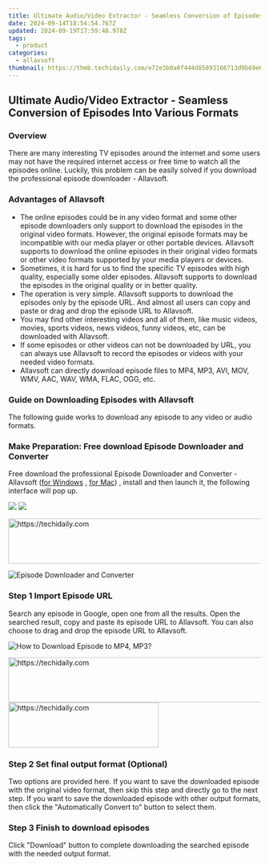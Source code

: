 ```yaml
---
title: Ultimate Audio/Video Extractor - Seamless Conversion of Episodes Into Various Formats
date: 2024-09-14T18:54:54.767Z
updated: 2024-09-19T17:59:48.978Z
tags:
  - product
categories:
  - allavsoft
thumbnail: https://thmb.techidaily.com/e72e3b0a0f444d85893166713d9b69e6e7d31b3a9fab3ca00a257d1b8cf9aa38.jpg
---
```


## Ultimate Audio/Video Extractor - Seamless Conversion of Episodes Into Various Formats

### Overview

There are many interesting TV episodes around the internet and some users may not have the required internet access or free time to watch all the episodes online. Luckily, this problem can be easily solved if you download the professional episode downloader - Allavsoft.

### Advantages of Allavsoft

* The online episodes could be in any video format and some other episode downloaders only support to download the episodes in the original video formats. However, the original episode formats may be incompatible with our media player or other portable devices. Allavsoft supports to download the online episodes in their original video formats or other video formats supported by your media players or devices.
* Sometimes, it is hard for us to find the specific TV episodes with high quality, especially some older episodes. Allavsoft supports to download the episodes in the original quality or in better quality.
* The operation is very simple. Allavsoft supports to download the episodes only by the episode URL. And almost all users can copy and paste or drag and drop the episode URL to Allavsoft.
* You may find other interesting videos and all of them, like music videos, movies, sports videos, news videos, funny videos, etc, can be downloaded with Allavsoft.
* If some episodes or other videos can not be downloaded by URL, you can always use Allavsoft to record the episodes or videos with your needed video formats.
* Allavsoft can directly download episode files to MP4, MP3, AVI, MOV, WMV, AAC, WAV, WMA, FLAC, OGG, etc.

### Guide on Downloading Episodes with Allavsoft

The following guide works to download any episode to any video or audio formats.

### Make Preparation: Free download Episode Downloader and Converter

Free download the professional Episode Downloader and Converter - Allavsoft ([for Windows](https://tools.techidaily.com/allavsoft/products/) , [for Mac](https://tools.techidaily.com/allavsoft/products/)) , install and then launch it, the following interface will pop up.

[![](https://www.allavsoft.com/how-to/../images/how-to/free-download-win.jpg)](https://tools.techidaily.com/allavsoft/products/) [![](https://www.allavsoft.com/how-to/../images/how-to/free-download-mac.jpg)](https://tools.techidaily.com/allavsoft/products/)

<!-- affiliate ads begin -->
<a href="https://imp.i357552.net/c/5597632/947750/11832" target="_top" id="947750">
  <img src="//a.impactradius-go.com/display-ad/11832-947750" border="0" alt="https://techidaily.com" width="728" height="90"/>
</a>
<img height="0" width="0" src="https://imp.i357552.net/i/5597632/947750/11832" style="position:absolute;visibility:hidden;" border="0" />
<!-- affiliate ads end -->

![Episode Downloader and Converter](https://www.allavsoft.com/how-to/../images/allavsoft/screen-shot-600.jpg)

### Step 1 Import Episode URL

Search any episode in Google, open one from all the results. Open the searched result, copy and paste its episode URL to Allavsoft. You can also choose to drag and drop the episode URL to Allavsoft.

![How to Download Episode to MP4, MP3?](https://www.allavsoft.com/how-to/../images/how-to/download-rtmp-video/download-rtmp-video.jpg)

<!-- affiliate ads begin -->
<a href="https://appsumo.8odi.net/c/5597632/2123739/7443" target="_top" id="2123739">
  <img src="//a.impactradius-go.com/display-ad/7443-2123739" border="0" alt="https://techidaily.com" width="728" height="90"/>
</a>
<img height="0" width="0" src="https://appsumo.8odi.net/i/5597632/2123739/7443" style="position:absolute;visibility:hidden;" border="0" />
<!-- affiliate ads end -->

<!-- affiliate ads begin -->
<a href="https://aligracehair.sjv.io/c/5597632/2087262/19272" target="_top" id="2087262">
  <img src="//a.impactradius-go.com/display-ad/19272-2087262" border="0" alt="https://techidaily.com" width="300" height="90"/>
</a>
<img height="0" width="0" src="https://aligracehair.sjv.io/i/5597632/2087262/19272" style="position:absolute;visibility:hidden;" border="0" />
<!-- affiliate ads end -->

### Step 2 Set final output format (Optional)

Two options are provided here. If you want to save the downloaded episode with the original video format, then skip this step and directly go to the next step. If you want to save the downloaded episode with other output formats, then click the "Automatically Convert to" button to select them.

### Step 3 Finish to download episodes

Click "Download" button to complete downloading the searched episode with the needed output format.

<ins class="adsbygoogle"
     style="display:block"
     data-ad-format="autorelaxed"
     data-ad-client="ca-pub-7571918770474297"
     data-ad-slot="1223367746"></ins>

<ins class="adsbygoogle"
     style="display:block"
     data-ad-client="ca-pub-7571918770474297"
     data-ad-slot="8358498916"
     data-ad-format="auto"
     data-full-width-responsive="true"></ins>
